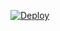 [![Deploy](https://www.herokucdn.com/deploy/button.svg)](https://heroku.com/deploy?template=https://github.com/maderio/painting)